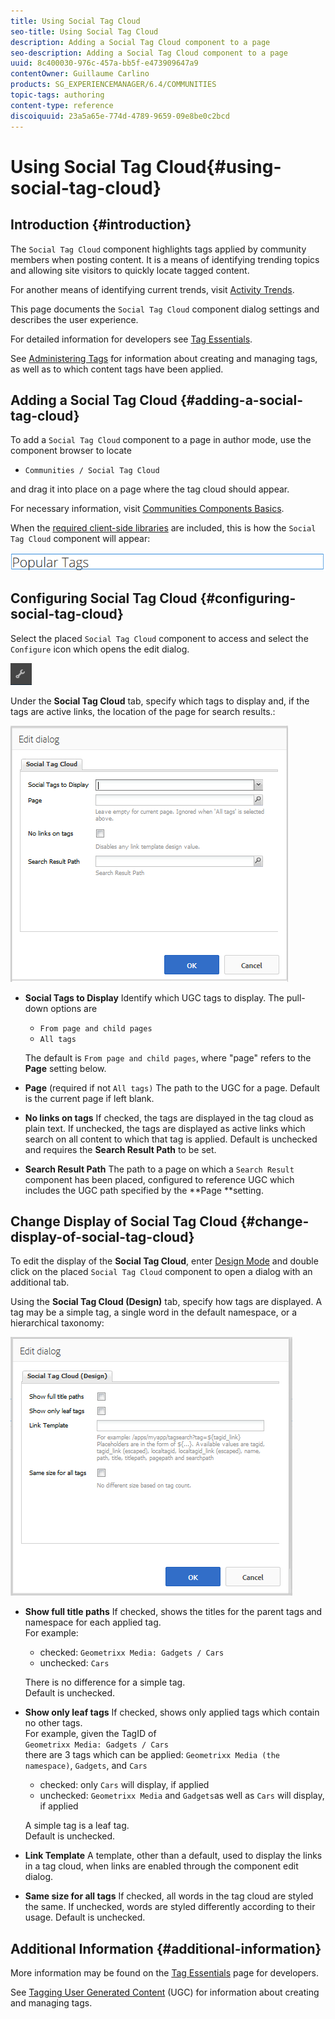 ```yaml
---
title: Using Social Tag Cloud
seo-title: Using Social Tag Cloud
description: Adding a Social Tag Cloud component to a page
seo-description: Adding a Social Tag Cloud component to a page
uuid: 8c400030-976c-457a-bb5f-e473909647a9
contentOwner: Guillaume Carlino
products: SG_EXPERIENCEMANAGER/6.4/COMMUNITIES
topic-tags: authoring
content-type: reference
discoiquuid: 23a5a65e-774d-4789-9659-09e8be0c2bcd
---
```


# Using Social Tag Cloud{#using-social-tag-cloud}

## Introduction {#introduction}

The `Social Tag Cloud` component highlights tags applied by community members when posting content. It is a means of identifying trending topics and allowing site visitors to quickly locate tagged content.

For another means of identifying current trends, visit [Activity Trends](/help/communities/trends.md).

This page documents the `Social Tag Cloud` component dialog settings and describes the user experience.

For detailed information for developers see [Tag Essentials](/help/communities/tag.md).

See [Administering Tags](/help/sites-administering/tags.md) for information about creating and managing tags, as well as to which content tags have been applied.

## Adding a Social Tag Cloud {#adding-a-social-tag-cloud}

To add a `Social Tag Cloud` component to a page in author mode, use the component browser to locate

* `Communities / Social Tag Cloud`

and drag it into place on a page where the tag cloud should appear.

For necessary information, visit [Communities Components Basics](/help/communities/basics.md).

When the [required client-side libraries](/help/communities/tag.md#essentials-for-client-side) are included, this is how the `Social Tag Cloud` component will appear:

![](assets/chlimage_1-303.png)

## Configuring Social Tag Cloud {#configuring-social-tag-cloud}

Select the placed `Social Tag Cloud` component to access and select the `Configure` icon which opens the edit dialog.

![](assets/chlimage_1-304.png)

Under the **Social Tag Cloud** tab, specify which tags to display and, if the tags are active links, the location of the page for search results.:

![](assets/chlimage_1-305.png)

* **Social Tags to Display** 
  Identify which UGC tags to display. The pull-down options are

    * `From page and child pages`
    * `All tags`

  The default is `From page and child pages`, where "page" refers to the **Page** setting below.

* **Page** 
  (required if not `All tags)` The path to the UGC for a page. Default is the current page if left blank.

* **No links on tags** 
  If checked, the tags are displayed in the tag cloud as plain text. If unchecked, the tags are displayed as active links which search on all content to which that tag is applied. Default is unchecked and requires the **Search Result Path** to be set.

* **Search Result Path** 
  The path to a page on which a `Search Result` component has been placed, configured to reference UGC which includes the UGC path specified by the **Page **setting.

## Change Display of Social Tag Cloud {#change-display-of-social-tag-cloud}

To edit the display of the **Social Tag Cloud**, enter [Design Mode](/help/sites-authoring/default-components-designmode.md) and double click on the placed `Social Tag Cloud` component to open a dialog with an additional tab.

Using the **Social Tag Cloud (Design)** tab, specify how tags are displayed. A tag may be a simple tag, a single word in the default namespace, or a hierarchical taxonomy:

![](assets/chlimage_1-306.png)

* **Show full title paths** 
  If checked, shows the titles for the parent tags and namespace for each applied tag.   
  For example:

    * checked: `Geometrixx Media: Gadgets / Cars`
    * unchecked: `Cars`

  There is no difference for a simple tag.  
  Default is unchecked.

* **Show only leaf tags** 
  If checked, shows only applied tags which contain no other tags.  
  For example, given the TagID of  
  `Geometrixx Media: Gadgets / Cars`  
  there are 3 tags which can be applied: `Geometrixx Media (the namespace)`, `Gadgets`, and `Cars`

    * checked: only `Cars` will display, if applied
    * unchecked: `Geometrixx Media` and `Gadgets`as well as `Cars` will display, if applied

  A simple tag is a leaf tag.  
  Default is unchecked.

* **Link Template** 
  A template, other than a default, used to display the links in a tag cloud, when links are enabled through the component edit dialog.

* **Same size for all tags** 
  If checked, all words in the tag cloud are styled the same. If unchecked, words are styled differently according to their usage. Default is unchecked.

## Additional Information {#additional-information}

More information may be found on the [Tag Essentials](/help/communities/tag.md) page for developers.

See [Tagging User Generated Content](/help/communities/tag-ugc.md) (UGC) for information about creating and managing tags.
